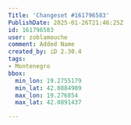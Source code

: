 ```yaml
---
Title: 'Changeset #161796583'
PublishDate: 2025-01-26T21:46:25Z
id: 161796583
user: zoblamouche
comment: Added Name
created_by: iD 2.30.4
tags:
- Montenegro
bbox:
  min_lon: 19.2755179
  min_lat: 42.0884909
  max_lon: 19.276854
  max_lat: 42.0891437

---
```


